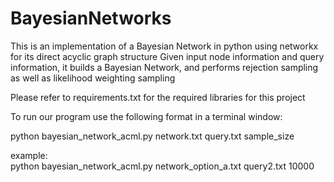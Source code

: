 # BayesianNetworks

This is an implementation of a Bayesian Network in python using networkx for its direct acyclic graph structure
Given input node information and query information, it builds a Bayesian Network, and performs rejection sampling 
as well as likelihood weighting sampling

Please refer to requirements.txt for the required libraries for this project 

To run our program use the following format in a terminal window:

python bayesian_network_acml.py network.txt query.txt sample_size

example:  
python bayesian_network_acml.py network_option_a.txt query2.txt 10000


